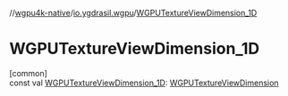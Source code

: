 //[wgpu4k-native](../../index.md)/[io.ygdrasil.wgpu](index.md)/[WGPUTextureViewDimension_1D](-w-g-p-u-texture-view-dimension_1-d.md)

# WGPUTextureViewDimension_1D

[common]\
const val [WGPUTextureViewDimension_1D](-w-g-p-u-texture-view-dimension_1-d.md): [WGPUTextureViewDimension](-w-g-p-u-texture-view-dimension/index.md)